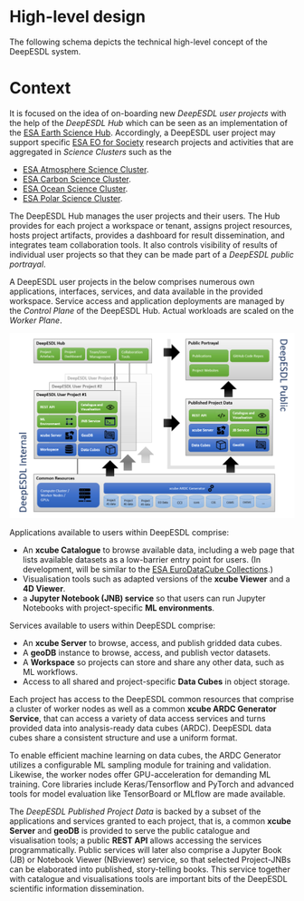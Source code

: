 # High-level design

The following schema depicts the technical high-level concept of the DeepESDL 
system. 

# Context

It is focused on the idea of on-boarding new 
*DeepESDL user projects* with the help of the 
*DeepESDL Hub* which can be seen as an implementation of the 
[ESA Earth Science Hub](https://www.esa.int/Applications/Observing_the_Earth/FutureEO/Boosting_Earth_science). 
Accordingly, a DeepESDL user project may support specific 
[ESA EO for Society](https://eo4society.esa.int/) 
research projects and activities that are aggregated in *Science Clusters* 
such as the

* [ESA Atmosphere Science Cluster](https://eo4society.esa.int/communities/scientists/esa-atmosphere-science-cluster/).
* [ESA Carbon Science Cluster](https://eo4society.esa.int/communities/scientists/esa-carbon-science-cluster/).
* [ESA Ocean Science Cluster](https://eo4society.esa.int/communities/scientists/esa-ocean-science-cluster/).
* [ESA Polar Science Cluster](https://eo4society.esa.int/communities/scientists/esa-polar-science-cluster/).


The DeepESDL Hub manages the user projects and their users. 
The Hub provides for each project a workspace or tenant, 
assigns project resources, hosts project artifacts, provides a dashboard 
for result dissemination, and integrates team collaboration tools. 
It also controls visibility of results of individual user projects so 
that they can be made part of a *DeepESDL public portrayal*.

A DeepESDL user projects in the below comprises numerous own applications, 
interfaces, services, and data available in the provided workspace. 
Service access and application deployments are managed by the 
*Control Plane* of the DeepESDL Hub. Actual workloads are 
scaled on the *Worker Plane*.

![DeepESDL High-level Design](../img/concept.png)

Applications available to users within DeepESDL comprise:

* An **xcube Catalogue** to browse available data, including a web page 
  that lists available datasets as a low-barrier entry point for users. 
  (In development, will be similar to the 
  [ESA EuroDataCube Collections](https://collections.eurodatacube.com/).) 
* Visualisation tools such as adapted versions of the **xcube Viewer** 
  and a **4D Viewer**.
* a **Jupyter Notebook (JNB) service** so that users can run 
  Jupyter Notebooks with project-specific **ML environments**. 

Services available to users within DeepESDL comprise:

* An **xcube Server** to browse, access, and publish gridded data cubes.
* A **geoDB** instance to browse, access, and publish vector datasets. 
* A **Workspace** so projects can store and share any other data, 
  such as ML workflows. 
* Access to all shared and project-specific **Data Cubes** in object storage.

Each project has access to the DeepESDL common resources that comprise 
a cluster of worker nodes as well as a common 
**xcube ARDC Generator Service**, that can access a variety of data 
access services and turns provided data into analysis-ready data cubes (ARDC).
DeepESDL data cubes share a consistent structure and use a uniform format. 

To enable efficient machine learning on data cubes, the ARDC Generator 
utilizes a configurable ML sampling module for training and validation. 
Likewise, the worker nodes offer GPU-acceleration for demanding ML training. 
Core libraries include Keras/Tensorflow and PyTorch and advanced 
tools for model evaluation like TensorBoard or MLflow are made available. 

The *DeepESDL Published Project Data* is backed by a subset of the 
applications and services granted to each 
project, that is, a common **xcube Server** and **geoDB** is provided
to serve the public catalogue and visualisation tools; 
a public **REST API** allows accessing the services programmatically. 
Public services will later also comprise a Jupyter Book  (JB) 
or Notebook Viewer  (NBviewer) service, so that selected Project-JNBs 
can be elaborated into published, story-telling books. 
This service together with catalogue and visualisations tools 
are important bits of the DeepESDL scientific information dissemination.
